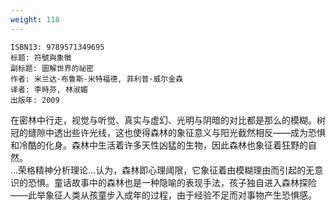 ```yaml
---
weight: 118
---
```


```
ISBN13: 9789571349695
标题: 符號與象徵
副标题: 圖解世界的祕密
作者: 米兰达·布鲁斯-米特福德, 菲利普·威尔金森
译者: 李時芬, 林淑媚
出版年: 2009
```

在密林中行走，视觉与听觉、真实与虚幻、光明与阴暗的对比都是那么的模糊。树冠的缝隙中透出些许光线，这也使得森林的象征意义与阳光截然相反——成为恐惧和冷酷的化身。森林中生活着许多天性凶猛的生物，因此森林也象征着狂野的自然。  
…荣格精神分析理论…认为，森林即心理阈限，它象征着由模糊理由而引起的无意识的恐惧。童话故事中的森林也是一种隐喻的表现手法，孩子独自进入森林探险——此举象征人类从孩童步入成年的过程，由于经验不足而对事物产生恐惧感。